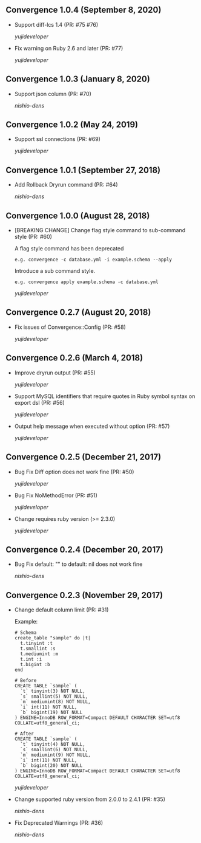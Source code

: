 ## Convergence 1.0.4 (September 8, 2020) ##

* Support diff-lcs 1.4 (PR: #75 #76)

  *yujideveloper*

* Fix warning on Ruby 2.6 and later (PR: #77)

  *yujideveloper*

## Convergence 1.0.3 (January 8, 2020) ##

* Support json column (PR: #70)

  *nishio-dens*

## Convergence 1.0.2 (May 24, 2019) ##

* Support ssl connections (PR: #69)

  *yujideveloper*

## Convergence 1.0.1 (September 27, 2018) ##

* Add Rollback Dryrun command (PR: #64)

  *nishio-dens*

## Convergence 1.0.0 (August 28, 2018) ##

* [BREAKING CHANGE] Change flag style command to sub-command style (PR: #60)

  A flag style command has been deprecated

      e.g. convergence -c database.yml -i example.schema --apply

  Introduce a sub command style.

      e.g. convergence apply example.schema -c database.yml

  *yujideveloper*

## Convergence 0.2.7 (August 20, 2018) ##

* Fix issues of Convergence::Config (PR: #58)

  *yujideveloper*

## Convergence 0.2.6 (March 4, 2018) ##

* Improve dryrun output (PR: #55)

  *yujideveloper*

* Support MySQL identifiers that require quotes in Ruby symbol syntax on export dsl (PR: #56)

  *yujideveloper*

* Output help message when executed without option (PR: #57)

  *yujideveloper*

## Convergence 0.2.5 (December 21, 2017) ##

* Bug Fix Diff option does not work fine (PR: #50)

  *yujideveloper*

* Bug Fix NoMethodError (PR: #51)

  *yujideveloper*

* Change requires ruby version (>= 2.3.0)

  *yujideveloper*

## Convergence 0.2.4 (December 20, 2017) ##

* Bug Fix default: "" to default: nil does not work fine

  *nishio-dens*

## Convergence 0.2.3 (November 29, 2017) ##

* Change default column limit (PR: #31)

  Example:
      
      # Schema
      create_table "sample" do |t|
        t.tinyint :t
        t.smallint :s
        t.mediumint :m
        t.int :i
        t.bigint :b
      end

      # Before
      CREATE TABLE `sample` (
        `t` tinyint(3) NOT NULL,
        `s` smallint(5) NOT NULL,
        `m` mediumint(8) NOT NULL,
        `i` int(11) NOT NULL,
        `b` bigint(19) NOT NULL
      ) ENGINE=InnoDB ROW_FORMAT=Compact DEFAULT CHARACTER SET=utf8 COLLATE=utf8_general_ci;

      # After
      CREATE TABLE `sample` (
        `t` tinyint(4) NOT NULL,
        `s` smallint(6) NOT NULL,
        `m` mediumint(9) NOT NULL,
        `i` int(11) NOT NULL,
        `b` bigint(20) NOT NULL
      ) ENGINE=InnoDB ROW_FORMAT=Compact DEFAULT CHARACTER SET=utf8 COLLATE=utf8_general_ci;

  *yujideveloper*

* Change supported ruby version from 2.0.0 to 2.4.1 (PR: #35)

  *nishio-dens*

* Fix Deprecated Warnings (PR: #36)

  *nishio-dens*
